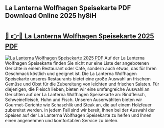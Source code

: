 ## La Lanterna Wolfhagen Speisekarte PDF Download Online 2025 hy8iH

# <h2><a href="http://gc5dzd.nevu.top/?p=La+Lanterna+Wolfhagen+Speisekarte">🔗 👉🔴 La Lanterna Wolfhagen Speisekarte 2025 PDF</a></h2>

[![La Lanterna Wolfhagen Speisekarte 2025 PDF](https://i.imgur.com/dBaPXMq.png)](http://gc5dzd.nevu.top/?p=La+Lanterna+Wolfhagen+Speisekarte)
Auf der La Lanterna Wolfhagen Speisekarte finden Sie nicht nur eine Liste der angebotenen Gerichte in einem Restaurant oder Café, sondern auch etwas, das für Ihren Geschmack köstlich und geeignet ist. Die La Lanterna Wolfhagen Speisekarte unseres Restaurants bietet eine große Auswahl an frischem Gemüse und Obst für die Zubereitung von leichten und frischen Salaten. Für diejenigen, die Fleisch lieben, bieten wir eine umfangreiche Auswahl an Gerichten auf der La Lanterna Wolfhagen Speisekarte an: Rindfleisch, Schweinefleisch, Huhn und Fisch. Unseren Auserwählten bieten wir Gourmet-Gerichte wie Schaschlik und Steak an, die auf einem Holzfeuer zubereitet werden. In jedem Fall sind wir bereit, Ihnen bei der Auswahl der Speisen auf der La Lanterna Wolfhagen Speisekarte zu helfen und Ihnen einen angenehmen und komfortablen Service zu bieten.
